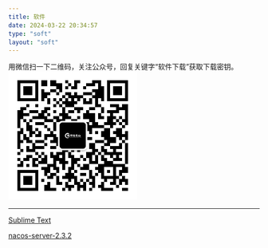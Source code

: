 ```yaml
---
title: 软件
date: 2024-03-22 20:34:57
type: "soft"
layout: "soft"
---
```


用微信扫一下二维码，关注公众号，回复关键字“软件下载”获取下载密钥。
![](/images/official-account.jpg)

---

[Sublime Text](https://pan.baidu.com/s/1f82p0Ky49U8t-smNBXfYLA)

[nacos-server-2.3.2](https://pan.baidu.com/s/17QY1NzqCuvGrelsCZ19iIA)
